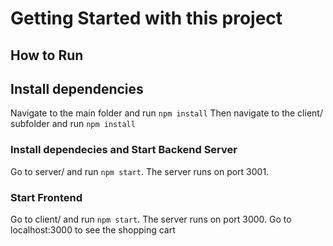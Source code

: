 # Getting Started with this project

## How to Run

## Install dependencies

Navigate to the main folder and run `npm install`
Then navigate to the client/ subfolder and run `npm install`

### Install dependecies and Start Backend Server

Go to server/ and run `npm start`. The server runs on port 3001.

### Start Frontend

Go to client/ and run `npm start`. The server runs on port 3000. Go to localhost:3000 to see the shopping cart
